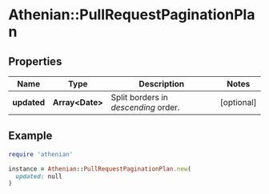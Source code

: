 # Athenian::PullRequestPaginationPlan

## Properties

| Name | Type | Description | Notes |
| ---- | ---- | ----------- | ----- |
| **updated** | **Array&lt;Date&gt;** | Split borders in *descending* order. | [optional] |

## Example

```ruby
require 'athenian'

instance = Athenian::PullRequestPaginationPlan.new(
  updated: null
)
```

